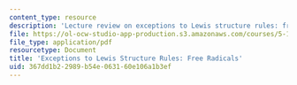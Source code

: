 ```yaml
---
content_type: resource
description: 'Lecture review on exceptions to Lewis structure rules: free radicals.'
file: https://ol-ocw-studio-app-production.s3.amazonaws.com/courses/5-111-principles-of-chemical-science-fall-2008/367dd1b22989b54e063160e106a1b3ef_bioex_lect12.pdf
file_type: application/pdf
resourcetype: Document
title: 'Exceptions to Lewis Structure Rules: Free Radicals'
uid: 367dd1b2-2989-b54e-0631-60e106a1b3ef
---
```

